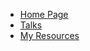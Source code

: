 <!-- SideBar -->

* [Home Page](README.md)
* [Talks](talks/README.md)
* [My Resources](resources/README.md)
<!-- * [Thesis](thesis/README.md) -->
